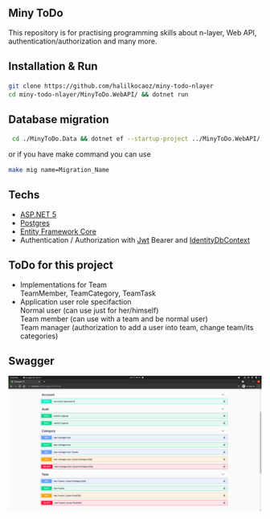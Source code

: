 ## Miny ToDo

This repository is for practising programming skills about n-layer, Web API, authentication/authorization and many more.

## Installation & Run

```sh
git clone https://github.com/halilkocaoz/miny-todo-nlayer
cd miny-todo-nlayer/MinyToDo.WebAPI/ && dotnet run
```

## Database migration

```sh
 cd ./MinyToDo.Data && dotnet ef --startup-project ../MinyToDo.WebAPI/ migrations add Migration_Name
```

or if you have make command you can use

```sh
make mig name=Migration_Name
```

## Techs

* [ASP.NET 5](https://dotnet.microsoft.com/apps/aspnet "ASP.NET 5")
* [Postgres](https://www.postgresql.org/ "Postgres")
* [Entity Framework Core](https://www.nuget.org/packages/Microsoft.EntityFrameworkCore "Entity Framework Core")
* Authentication / Authorization with [Jwt](https://jwt.io/ "Jwt") Bearer and [IdentityDbContext](https://docs.microsoft.com/en-us/dotnet/api/microsoft.aspnetcore.identity.entityframeworkcore.identitydbcontext?view=aspnetcore-5.0 "IdentityDbContext")

## ToDo for this project

* Implementations for Team  
    TeamMember, TeamCategory, TeamTask  
* Application user role specifaction  
    Normal user (can use just for her/himself)  
    Team member (can use with a team and be normal user)  
    Team manager (authorization to add a user into team, change team/its categories)  

## Swagger

![Swagger](https://github.com/halilkocaoz/miny-todo/blob/main/assets/swagger.png "Swagger")
